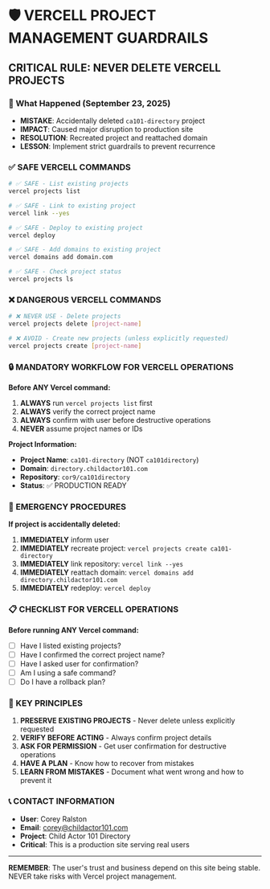 # 🛡️ VERCELL PROJECT MANAGEMENT GUARDRAILS

## CRITICAL RULE: NEVER DELETE VERCELL PROJECTS

### 🚨 What Happened (September 23, 2025)
- **MISTAKE**: Accidentally deleted `ca101-directory` project
- **IMPACT**: Caused major disruption to production site
- **RESOLUTION**: Recreated project and reattached domain
- **LESSON**: Implement strict guardrails to prevent recurrence

### ✅ SAFE VERCELL COMMANDS
```bash
# ✅ SAFE - List existing projects
vercel projects list

# ✅ SAFE - Link to existing project
vercel link --yes

# ✅ SAFE - Deploy to existing project
vercel deploy

# ✅ SAFE - Add domains to existing project
vercel domains add domain.com

# ✅ SAFE - Check project status
vercel projects ls
```

### ❌ DANGEROUS VERCELL COMMANDS
```bash
# ❌ NEVER USE - Delete projects
vercel projects delete [project-name]

# ❌ AVOID - Create new projects (unless explicitly requested)
vercel projects create [project-name]
```

### 🔒 MANDATORY WORKFLOW FOR VERCELL OPERATIONS

**Before ANY Vercel command:**
1. **ALWAYS** run `vercel projects list` first
2. **ALWAYS** verify the correct project name
3. **ALWAYS** confirm with user before destructive operations
4. **NEVER** assume project names or IDs

**Project Information:**
- **Project Name**: `ca101-directory` (NOT `ca101directory`)
- **Domain**: `directory.childactor101.com`
- **Repository**: `cor9/ca101directory`
- **Status**: ✅ PRODUCTION READY

### 🚨 EMERGENCY PROCEDURES

**If project is accidentally deleted:**
1. **IMMEDIATELY** inform user
2. **IMMEDIATELY** recreate project: `vercel projects create ca101-directory`
3. **IMMEDIATELY** link repository: `vercel link --yes`
4. **IMMEDIATELY** reattach domain: `vercel domains add directory.childactor101.com`
5. **IMMEDIATELY** redeploy: `vercel deploy`

### 📋 CHECKLIST FOR VERCELL OPERATIONS

**Before running ANY Vercel command:**
- [ ] Have I listed existing projects?
- [ ] Have I confirmed the correct project name?
- [ ] Have I asked user for confirmation?
- [ ] Am I using a safe command?
- [ ] Do I have a rollback plan?

### 🎯 KEY PRINCIPLES

1. **PRESERVE EXISTING PROJECTS** - Never delete unless explicitly requested
2. **VERIFY BEFORE ACTING** - Always confirm project details
3. **ASK FOR PERMISSION** - Get user confirmation for destructive operations
4. **HAVE A PLAN** - Know how to recover from mistakes
5. **LEARN FROM MISTAKES** - Document what went wrong and how to prevent it

### 📞 CONTACT INFORMATION
- **User**: Corey Ralston
- **Email**: corey@childactor101.com
- **Project**: Child Actor 101 Directory
- **Critical**: This is a production site serving real users

---

**REMEMBER**: The user's trust and business depend on this site being stable. NEVER take risks with Vercel project management.
